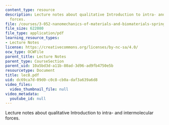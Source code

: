 ```yaml
---
content_type: resource
description: Lecture notes about qualitative Introduction to intra- and intermolecular
  forces.
file: /courses/3-052-nanomechanics-of-materials-and-biomaterials-spring-2007/dc69ca7d09d0c0c8cb0adaf3a639a6d8_lec8.pdf
file_size: 622080
file_type: application/pdf
learning_resource_types:
- Lecture Notes
license: https://creativecommons.org/licenses/by-nc-sa/4.0/
ocw_type: OCWFile
parent_title: Lecture Notes
parent_type: CourseSection
parent_uid: 10a5bd3d-a11b-80ad-3d96-ad9fb4750e5b
resourcetype: Document
title: lec8.pdf
uid: dc69ca7d-09d0-c0c8-cb0a-daf3a639a6d8
video_files:
  video_thumbnail_file: null
video_metadata:
  youtube_id: null
---
```

Lecture notes about qualitative Introduction to intra- and intermolecular forces.